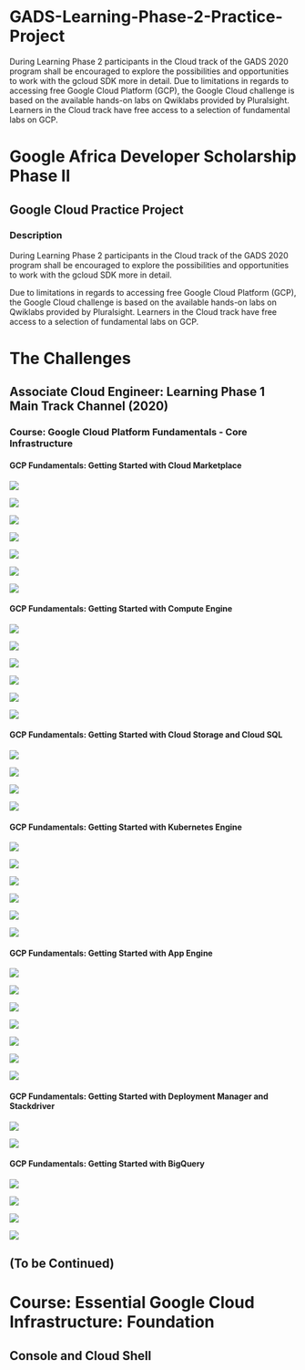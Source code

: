 # GADS-Learning-Phase-2-Practice-Project
During Learning Phase 2 participants in the Cloud track of the GADS 2020 program shall be encouraged to explore the possibilities and opportunities to work with the gcloud SDK more in detail.  Due to limitations in regards to accessing free Google Cloud Platform (GCP), the Google Cloud challenge is based on the available hands-on labs on Qwiklabs provided by Pluralsight. Learners in the Cloud track have free access to a selection of fundamental labs on GCP.
# Google Africa Developer Scholarship Phase II
## Google Cloud Practice Project
### Description

During Learning Phase 2 participants in the Cloud track of the GADS 2020 program shall be encouraged to explore the possibilities and opportunities to work with the gcloud SDK more in detail.

Due to limitations in regards to accessing free Google Cloud Platform (GCP), the Google Cloud challenge is based on the available hands-on labs on Qwiklabs provided by Pluralsight. Learners in the Cloud track have free access to a selection of fundamental labs on GCP.

# The Challenges
## Associate Cloud Engineer: Learning Phase 1 Main Track Channel (2020)

### Course: Google Cloud Platform Fundamentals - Core Infrastructure
#### GCP Fundamentals: Getting Started with Cloud Marketplace 

![](1.png)

![](2.png)

![](3.png)

![](4.png)

![](5.png)

![](6.png)

![](7.png)

#### GCP Fundamentals: Getting Started with Compute Engine 

![](8.png)

![](9.png)

![](10.png)

![](11.png)

![](12.png)

![](13.png)

#### GCP Fundamentals: Getting Started with Cloud Storage and Cloud SQL 

![](14.png)

![](15.png)

![](16.png)

![](17.png)

#### GCP Fundamentals: Getting Started with Kubernetes Engine 

![](18.png)

![](19.png)

![](20.png)

![](21.png)

![](22.png)

![](23.png)

#### GCP Fundamentals: Getting Started with App Engine 

![](24.png)

![](25.png)

![](26.png)

![](27.png)

![](28.png)

![](29.png)

![](30.png)

#### GCP Fundamentals: Getting Started with Deployment Manager and Stackdriver 

![](31.png)

![](32.png)

#### GCP Fundamentals: Getting Started with BigQuery 

![](33.png)

![](34.png)

![](35.png)

![](36.png)

## (To be Continued)

# Course: Essential Google Cloud Infrastructure: Foundation

## Console and Cloud Shell 

